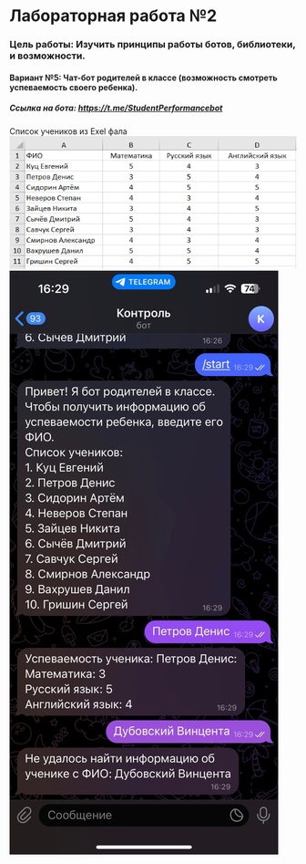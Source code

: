 # Лабораторная работа №2
### Цель работы: Изучить принципы работы ботов, библиотеки, и возможности.
#### Вариант №5: Чат-бот родителей в классе (возможность смотреть успеваемость своего ребенка).
##### Ссылка на бота: https://t.me/StudentPerformancebot
Список учеников из Exel фала<br>
![Image alt](https://github.com/Djacsal/LB2/blob/main/Безымянный.png)
![Image alt](https://github.com/Djacsal/LB2/blob/main/MyTvzADO_7w.jpg)

